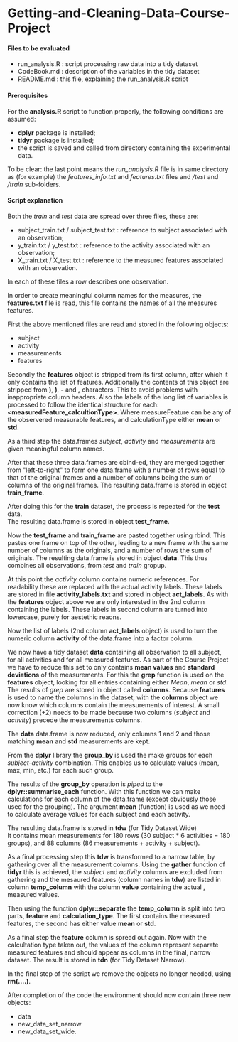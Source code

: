 # Getting-and-Cleaning-Data-Course-Project

#### Files to be evaluated

* run_analysis.R : script processing raw data into a tidy dataset
* CodeBook.md    : description of the variables in the tidy dataset
* README.md      : this file, explaining the run_analysis.R script 
 
#### Prerequisites

For the **analysis.R** script to function properly, the following conditions
are assumed:

* **dplyr** package is installed;
* **tidyr** package is installed;
* the script is saved and called from directory containing the experimental data.

To be clear: the last point means the *run_analysis.R* file is in same directory as (for example)
the *features_info.txt* and *features.txt* files and */test* and */train* sub-folders.


#### Script explanation

Both the *train* and *test* data are spread over three files, these are:

* subject_train.txt / subject_test.txt : reference to subject associated with an observation;
* y_train.txt / y_test.txt : reference to the activity associated with an observation;
* X_train.txt / X_test.txt : reference to the measured features associated with an observation.

In each of these files a row describes one observation. 

In order to create meaningful column names for the measures, the **features.txt** file is read, this 
file contains the names of all the measures features.

First the above mentioned files are read and stored in the following objects:

* subject
* activity
* measurements
* features
 
Secondly the **features** object is stripped from its first column, after which it only contains the list of features. Additionally the contents of this object are stripped from **)**, **)**, **-** and **,** characters. This to avoid problems with inappropriate column headers. Also the labels of the long list of variables is processed
to follow the identical structure for each: **<measuredFeature_calcultionType>**. Where measureFeature can be any
of the observered measurable features, and calculationType either **mean** or **std**.

As a third step the data.frames *subject*, *activity* and *measurements* are given meaningful column names.

After that these three data.frames are cbind-ed, they are merged together from "left-to-right" to form one data.frame with a number of rows equal to that of the original frames and a number of columns being the sum of columns of the original frames.
The resulting data.frame is stored in object **train_frame**.

After doing this for the **train** dataset, the process is repeated for the **test** data.  
The resulting data.frame is stored in object **test_frame**.

Now the **test_frame** and **train_frame** are pasted together using rbind. This pastes one frame on top of the other, leading to a new frame with the same number of columns as the originals, and a number of rows the sum of originals.
The resulting data.frame is stored in object **data**. This thus combines all observations, from *test* and *train* gropup.

At this point the *activity* column contains numeric references. For readability these are replaced with the actual activity labels. These labels are stored in file **activity_labels.txt** and stored in object **act_labels**. As with the **features** object above we are only interested in the 2nd column containing the labels. These labels in second column are turned 
into lowercase, purely for aestethic reaons.

Now the list of labels (2nd column **act_labels** object) is used to turn the numeric column **activity** of the data.frame into a factor column.

We now have a tidy dataset **data** containing all observation to all subject, for all activities and for all measured features. As part of the Course Project we have to reduce this set to only contains **mean values** and **standard deviations** of the measurements. For this the **grep** function is used on the **features** object, looking for all entries containing either *Mean*, *mean* or *std*. The results of *grep* are stored in object called **columns**.
Because **features** is used to name the columns in the dataset, with the **columns** object we now know which columns contain the measurements of interest. A small correction (+2) needs to be made because two columns (*subject* and *activity*) precede the measurements columns.

The **data** data.frame is now reduced, only columns 1 and 2 and those matching **mean** and **std** measurements are kept.

From the **dplyr** library the **group_by** is used the make groups for each *subject-activity* combination. This enables us to calculate values (mean, max, min, etc.) for each such group. 

The results of the **group_by** operation is *piped* to the **dplyr::summarise_each** function. With this function we can make calculations for each column of the data.frame (except obviously those used for the grouping). The argument **mean** (function) is used as we need to calculate average values for each subject and each activity. 

The resulting data.frame is stored in **tdw** (for Tidy Dataset Wide)  
It contains mean measurements for 180 rows (30 subject * 6 activities = 180 groups), and 88 columns (86 measurements + activity + subject).

As a final processing step this **tdw** is transformed to a narrow table, by gathering over all the measurement columns. Using the **gather** function of **tidyr** this is achieved, the *subject* and *activity* columns are excluded from gathering and the mesaured features (column names in **tdw**) are listed in column **temp_column** with the column **value** containing the actual , measured values. 

Then using the function **dplyr::separate** the **temp_column** is split into two parts, **feature** and **calculation_type**. The first contains the measured features, the second has either value **mean** or **std**.

As a final step the **feature** column is spread out again. Now with the calcultation type taken out, the values of the column represent separate measured features and should appear as columns in the final, narrow dataset. The result is stored in **tdn** (for Tidy Dataset Narrow).

In the final step of the script we remove the objects no longer needed, using **rm(....)**.

After completion of the code the environment should now contain three new objects:

* data
* new_data_set_narrow
* new_data_set_wide.








